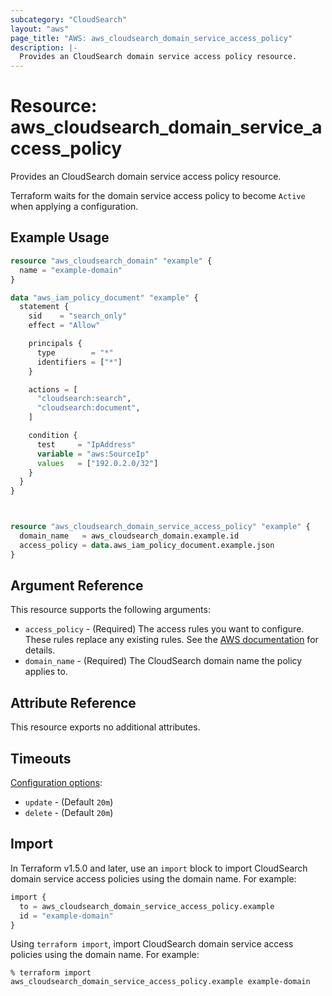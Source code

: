 ```yaml
---
subcategory: "CloudSearch"
layout: "aws"
page_title: "AWS: aws_cloudsearch_domain_service_access_policy"
description: |-
  Provides an CloudSearch domain service access policy resource. 
---
```


# Resource: aws_cloudsearch_domain_service_access_policy

Provides an CloudSearch domain service access policy resource.

Terraform waits for the domain service access policy to become `Active` when applying a configuration.

## Example Usage

```terraform
resource "aws_cloudsearch_domain" "example" {
  name = "example-domain"
}

data "aws_iam_policy_document" "example" {
  statement {
    sid    = "search_only"
    effect = "Allow"

    principals {
      type        = "*"
      identifiers = ["*"]
    }

    actions = [
      "cloudsearch:search",
      "cloudsearch:document",
    ]

    condition {
      test     = "IpAddress"
      variable = "aws:SourceIp"
      values   = ["192.0.2.0/32"]
    }
  }
}



resource "aws_cloudsearch_domain_service_access_policy" "example" {
  domain_name   = aws_cloudsearch_domain.example.id
  access_policy = data.aws_iam_policy_document.example.json
}
```

## Argument Reference

This resource supports the following arguments:

* `access_policy` - (Required) The access rules you want to configure. These rules replace any existing rules. See the [AWS documentation](https://docs.aws.amazon.com/cloudsearch/latest/developerguide/configuring-access.html) for details.
* `domain_name` - (Required) The CloudSearch domain name the policy applies to.

## Attribute Reference

This resource exports no additional attributes.

## Timeouts

[Configuration options](https://developer.hashicorp.com/terraform/language/resources/syntax#operation-timeouts):

* `update` - (Default `20m`)
* `delete` - (Default `20m`)

## Import

In Terraform v1.5.0 and later, use an `import` block to import CloudSearch domain service access policies using the domain name. For example:

```terraform
import {
  to = aws_cloudsearch_domain_service_access_policy.example
  id = "example-domain"
}
```

Using `terraform import`, import CloudSearch domain service access policies using the domain name. For example:

```console
% terraform import aws_cloudsearch_domain_service_access_policy.example example-domain
```
